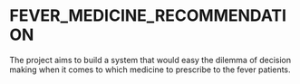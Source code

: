 # FEVER_MEDICINE_RECOMMENDATION
The project aims to build a system that would easy the dilemma of decision making when it comes to which medicine to prescribe to the fever patients.
